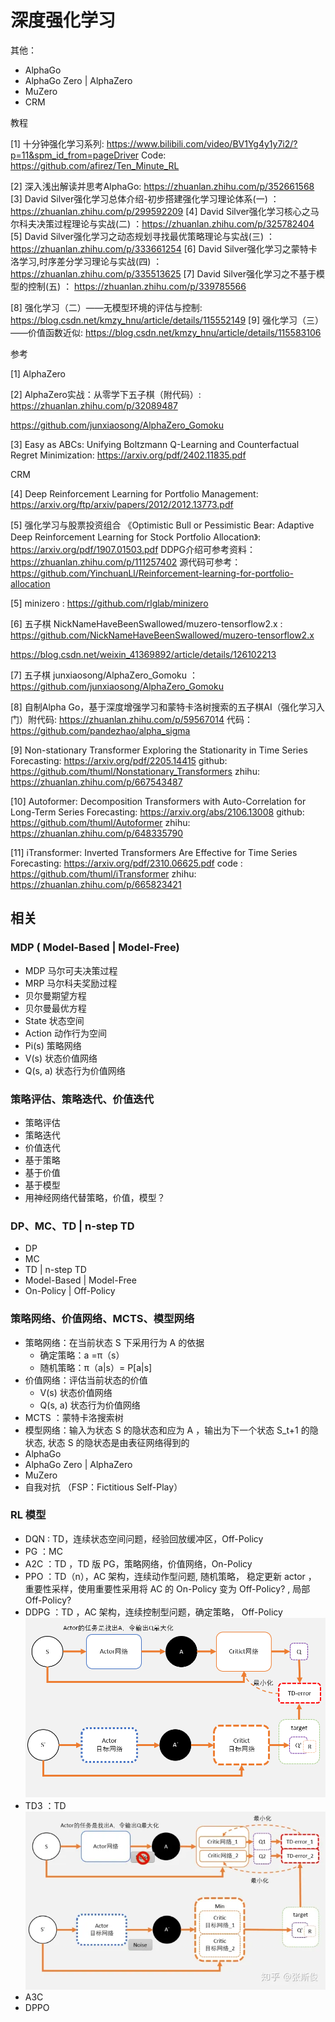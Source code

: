 # 深度强化学习

其他：
- AlphaGo
- AlphaGo Zero | AlphaZero
- MuZero
- CRM  

教程

[1] 十分钟强化学习系列: https://www.bilibili.com/video/BV1Yg4y1y7i2/?p=11&spm_id_from=pageDriver
Code: https://github.com/afirez/Ten_Minute_RL

[2] 深入浅出解读并思考AlphaGo: https://zhuanlan.zhihu.com/p/352661568
[3] David Silver强化学习总体介绍-初步搭建强化学习理论体系(一) ： https://zhuanlan.zhihu.com/p/299592209
[4] David Silver强化学习核心之马尔科夫决策过程理论与实战(二) ：https://zhuanlan.zhihu.com/p/325782404
[5] David Silver强化学习之动态规划寻找最优策略理论与实战(三) ：https://zhuanlan.zhihu.com/p/333661254
[6] David Silver强化学习之蒙特卡洛学习,时序差分学习理论与实战(四) ：https://zhuanlan.zhihu.com/p/335513625
[7] David Silver强化学习之不基于模型的控制(五) ： https://zhuanlan.zhihu.com/p/339785566

[8] 强化学习（二）——无模型环境的评估与控制: https://blog.csdn.net/kmzy_hnu/article/details/115552149
[9] 强化学习（三）——价值函数近似: https://blog.csdn.net/kmzy_hnu/article/details/115583106

参考

[1] AlphaZero

[2] AlphaZero实战：从零学下五子棋（附代码）: https://zhuanlan.zhihu.com/p/32089487

https://github.com/junxiaosong/AlphaZero_Gomoku

[3] Easy as ABCs: Unifying Boltzmann Q-Learning and Counterfactual Regret
Minimization: https://arxiv.org/pdf/2402.11835.pdf

CRM

[4] Deep Reinforcement Learning for Portfolio Management: https://arxiv.org/ftp/arxiv/papers/2012/2012.13773.pdf

[5] 强化学习与股票投资组合 《Optimistic Bull or Pessimistic Bear: Adaptive Deep Reinforcement Learning
for Stock Portfolio Allocation》: https://arxiv.org/pdf/1907.01503.pdf
DDPG介绍可参考资料：https://zhuanlan.zhihu.com/p/111257402
源代码可参考：https://github.com/YinchuanLl/Reinforcement-learning-for-portfolio-allocation

[5] minizero : https://github.com/rlglab/minizero

[6] 五子棋 NickNameHaveBeenSwallowed/muzero-tensorflow2.x : https://github.com/NickNameHaveBeenSwallowed/muzero-tensorflow2.x

https://blog.csdn.net/weixin_41369892/article/details/126102213

[7] 五子棋 junxiaosong/AlphaZero_Gomoku ：https://github.com/junxiaosong/AlphaZero_Gomoku

[8] 自制Alpha Go，基于深度增强学习和蒙特卡洛树搜索的五子棋AI（强化学习入门）附代码: https://zhuanlan.zhihu.com/p/59567014
代码：https://github.com/pandezhao/alpha_sigma

[9] Non-stationary Transformer Exploring the Stationarity in Time Series Forecasting: https://arxiv.org/pdf/2205.14415
github: https://github.com/thuml/Nonstationary_Transformers
zhihu: https://zhuanlan.zhihu.com/p/667543487

[10] Autoformer: Decomposition Transformers with Auto-Correlation for Long-Term Series Forecasting: https://arxiv.org/abs/2106.13008
github: https://github.com/thuml/Autoformer
zhihu: https://zhuanlan.zhihu.com/p/648335790

[11] iTransformer: Inverted Transformers Are Effective for Time Series Forecasting: https://arxiv.org/pdf/2310.06625.pdf
code : https://github.com/thuml/iTransformer
zhihu: https://zhuanlan.zhihu.com/p/665823421

## 相关

### MDP ( Model-Based | Model-Free)

- MDP 马尔可夫决策过程
- MRP 马尔科夫奖励过程
- 贝尔曼期望方程
- 贝尔曼最优方程
- State 状态空间
- Action 动作行为空间
- Pi(s) 策略网络
- V(s) 状态价值网络
- Q(s, a) 状态行为价值网络
  
### 策略评估、策略迭代、价值迭代

- 策略评估
- 策略迭代
- 价值迭代
- 基于策略
- 基于价值
- 基于模型
- 用神经网络代替策略，价值，模型？

### DP、MC、TD | n-step TD

- DP
- MC
- TD | n-step TD
- Model-Based | Model-Free
- On-Policy | Off-Policy

### 策略网络、价值网络、MCTS、模型网络

- 策略网络：在当前状态 S 下采用行为 A 的依据
  - 确定策略：a =π（s）
  - 随机策略：π（a|s）= P[a|s]
- 价值网络：评估当前状态的价值
  - V(s) 状态价值网络
  - Q(s, a) 状态行为价值网络
- MCTS ：蒙特卡洛搜索树
- 模型网络：输入为状态 S 的隐状态和应为 A ，输出为下一个状态 S_t+1 的隐状态, 状态 S 的隐状态是由表征网络得到的
- AlphaGo
- AlphaGo Zero | AlphaZero
- MuZero
- 自我对抗 （FSP：Fictitious Self-Play）

### RL 模型

- DQN : TD，连续状态空间问题，经验回放缓冲区，Off-Policy
- PG ：MC
- A2C ：TD ，TD 版 PG，策略网络，价值网络，On-Policy
- PPO ：TD（n），AC 架构，连续动作型问题, 随机策略， 稳定更新 actor ， 重要性采样，使用重要性采用将 AC 的 On-Policy 变为 Off-Policy? , 局部 Off-Policy?
- DDPG ：TD ，AC 架构，连续控制型问题，确定策略， Off-Policy
![alt text](image.png)
- TD3 ：TD 
![alt text](image-1.png)
- A3C
- DPPO